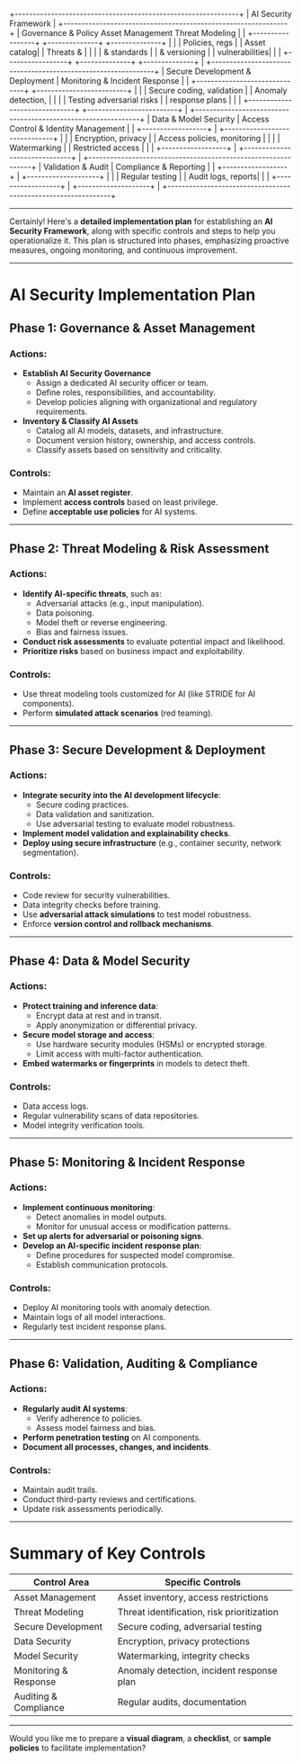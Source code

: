 +--------------------------------------------------------------+
|                      AI Security Framework                   |
+--------------------------------------------------------------+
| Governance & Policy      Asset Management     Threat Modeling |
|  +-----------------+     +--------------+     +--------------+ |
|  | Policies, regs  |     | Asset catalog|     | Threats &   | |
|  | & standards     |     | & versioning |     | vulnerabilities| |
|  +-----------------+     +--------------+     +--------------+ |
+--------------------------------------------------------------+
| Secure Development & Deployment | Monitoring & Incident Response |
|  +------------------------------+  +-------------------------+ |
|  | Secure coding, validation    |  | Anomaly detection,     | |
|  | Testing adversarial risks    |  | response plans         | |
|  +------------------------------+  +-------------------------+ |
+--------------------------------------------------------------+
| Data & Model Security | Access Control & Identity Management |
|  +------------------+ |  +------------------------------+ |
|  | Encryption, privacy | | Access policies, monitoring | |
|  | Watermarking        | | Restricted access           | |
|  +------------------+ |  +------------------------------+ |
+--------------------------------------------------------------+
| Validation & Audit | Compliance & Reporting |
|  +------------------+ |  +--------------------+ |
|  | Regular testing  | | Audit logs, reports| |
|  +------------------+ |  +--------------------+ |
+--------------------------------------------------------------+

---

Certainly! Here's a **detailed implementation plan** for establishing an **AI Security Framework**, along with specific controls and steps to help you operationalize it. This plan is structured into phases, emphasizing proactive measures, ongoing monitoring, and continuous improvement.

---

# **AI Security Implementation Plan**

## **Phase 1: Governance & Asset Management**

### Actions:
- **Establish AI Security Governance**
  - Assign a dedicated AI security officer or team.
  - Define roles, responsibilities, and accountability.
  - Develop policies aligning with organizational and regulatory requirements.
- **Inventory & Classify AI Assets**
  - Catalog all AI models, datasets, and infrastructure.
  - Document version history, ownership, and access controls.
  - Classify assets based on sensitivity and criticality.

### Controls:
- Maintain an **AI asset register**.
- Implement **access controls** based on least privilege.
- Define **acceptable use policies** for AI systems.

---

## **Phase 2: Threat Modeling & Risk Assessment**

### Actions:
- **Identify AI-specific threats**, such as:
  - Adversarial attacks (e.g., input manipulation).
  - Data poisoning.
  - Model theft or reverse engineering.
  - Bias and fairness issues.
- **Conduct risk assessments** to evaluate potential impact and likelihood.
- **Prioritize risks** based on business impact and exploitability.

### Controls:
- Use threat modeling tools customized for AI (like STRIDE for AI components).
- Perform **simulated attack scenarios** (red teaming).

---

## **Phase 3: Secure Development & Deployment**

### Actions:
- **Integrate security into the AI development lifecycle**:
  - Secure coding practices.
  - Data validation and sanitization.
  - Use adversarial testing to evaluate model robustness.
- **Implement model validation and explainability checks**.
- **Deploy using secure infrastructure** (e.g., container security, network segmentation).

### Controls:
- Code review for security vulnerabilities.
- Data integrity checks before training.
- Use **adversarial attack simulations** to test model robustness.
- Enforce **version control and rollback mechanisms**.

---

## **Phase 4: Data & Model Security**

### Actions:
- **Protect training and inference data**:
  - Encrypt data at rest and in transit.
  - Apply anonymization or differential privacy.
- **Secure model storage and access**:
  - Use hardware security modules (HSMs) or encrypted storage.
  - Limit access with multi-factor authentication.
- **Embed watermarks or fingerprints** in models to detect theft.

### Controls:
- Data access logs.
- Regular vulnerability scans of data repositories.
- Model integrity verification tools.

---

## **Phase 5: Monitoring & Incident Response**

### Actions:
- **Implement continuous monitoring**:
  - Detect anomalies in model outputs.
  - Monitor for unusual access or modification patterns.
- **Set up alerts for adversarial or poisoning signs**.
- **Develop an AI-specific incident response plan**:
  - Define procedures for suspected model compromise.
  - Establish communication protocols.

### Controls:
- Deploy AI monitoring tools with anomaly detection.
- Maintain logs of all model interactions.
- Regularly test incident response plans.

---

## **Phase 6: Validation, Auditing & Compliance**

### Actions:
- **Regularly audit AI systems**:
  - Verify adherence to policies.
  - Assess model fairness and bias.
- **Perform penetration testing** on AI components.
- **Document all processes, changes, and incidents**.

### Controls:
- Maintain audit trails.
- Conduct third-party reviews and certifications.
- Update risk assessments periodically.

---

# **Summary of Key Controls**

| Control Area | Specific Controls |  
|----------------|---------------------|  
| Asset Management | Asset inventory, access restrictions |  
| Threat Modeling | Threat identification, risk prioritization |  
| Secure Development | Secure coding, adversarial testing |  
| Data Security | Encryption, privacy protections |  
| Model Security | Watermarking, integrity checks |  
| Monitoring & Response | Anomaly detection, incident response plan |  
| Auditing & Compliance | Regular audits, documentation |  

---

Would you like me to prepare a **visual diagram**, a **checklist**, or **sample policies** to facilitate implementation?
